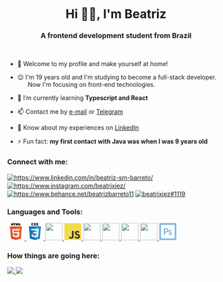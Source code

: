 <h1 align="center">Hi 👋🏼, I'm Beatriz</h1>
<h3 align="center">A frontend development student from Brazil</h3>


<br>

- 🤠 Welcome to my profile and make yourself at home! 

- 😉 I'm 19 years old and I'm studying to become a full-stack developer.<br> &nbsp;&nbsp;&nbsp;&nbsp;&nbsp; Now I'm focusing on front-end technologies.

- 🌱 I’m currently learning **Typescript and React**

- 📫 Contact me by [e-mail](mailto:bsmbarreto@gmail.com) or [Telegram](https://t.me/beatrixiez)

- 📄 Know about my experiences on [LinkedIn](https://www.linkedin.com/in/beatriz-sm-barreto/)

- ⚡ Fun fact: **my first contact with Java was when I was 9 years old**

<h3 align="left">Connect with me:</h3>
<p align="left">
<a href="https://linkedin.com/in/beatriz-sm-barreto/" target="blank"><img align="center" src="https://raw.githubusercontent.com/rahuldkjain/github-profile-readme-generator/master/src/images/icons/Social/linked-in-alt.svg" alt="https://www.linkedin.com/in/beatriz-sm-barreto/" height="30" width="40" /></a>
<a href="https://instagram.com/beatrixiez/" target="blank"><img align="center" src="https://raw.githubusercontent.com/rahuldkjain/github-profile-readme-generator/master/src/images/icons/Social/instagram.svg" alt="https://www.instagram.com/beatrixiez/" height="30" width="40" /></a>
<a href="https://www.behance.net/beatrizbarreto11" target="blank"><img align="center" src="https://raw.githubusercontent.com/rahuldkjain/github-profile-readme-generator/master/src/images/icons/Social/behance.svg" alt="https://www.behance.net/beatrizbarreto11" height="30" width="40" /></a>
<a href="https://discordapp.com/users/841405006330200147" target="blank"><img align="center" src="https://raw.githubusercontent.com/rahuldkjain/github-profile-readme-generator/master/src/images/icons/Social/discord.svg" alt="beatrixiez#1119" height="30" width="40" /></a>
</p>

<h3 align="left">Languages and Tools:</h3>
<p align="left">

  
<a alt="html5" href="https://www.w3.org/html/" target="_blank" rel="noreferrer"> <img src="https://raw.githubusercontent.com/devicons/devicon/master/icons/html5/html5-original-wordmark.svg" width="40" height="40"/> </a>
<a alt="css3" href="https://www.w3schools.com/css/" target="_blank" rel="noreferrer"> <img src="https://raw.githubusercontent.com/devicons/devicon/master/icons/css3/css3-original-wordmark.svg" width="40" height="40"/> </a>
<a alt="bootstrap" href="https://getbootstrap.com" target="_blank" rel="noreferrer"> <img src="https://getbootstrap.com.br/docs/4.1/assets/img/bootstrap-stack.png" width="40" height="40"/> </a>
<a alt="javascript" href="https://developer.mozilla.org/en-US/docs/Web/JavaScript" target="_blank" rel="noreferrer"> <img src="https://raw.githubusercontent.com/devicons/devicon/master/icons/javascript/javascript-original.svg" width="40" height="40"/> </a>
<a alt="git" href="https://git-scm.com/" target="_blank" rel="noreferrer"> <img src="https://www.vectorlogo.zone/logos/git-scm/git-scm-icon.svg" width="40" height="40"/> </a>
<a alt="nodejs" href="https://nodejs.org" target="_blank" rel="noreferrer"> <img src="https://cdn.iconscout.com/icon/free/png-256/node-js-1174925.png" width="40" height="40"/> </a> 
<a alt="figma" href="https://www.figma.com/" target="_blank" rel="noreferrer"> <img src="https://www.vectorlogo.zone/logos/figma/figma-icon.svg" width="40" height="40"/> </a> 
<a alt="xd" href="https://www.adobe.com/products/xd.html" target="_blank" rel="noreferrer"> <img src="https://cdn.worldvectorlogo.com/logos/adobe-xd.svg" width="40" height="40"/> </a> 
<a alt="photoshop" href="https://www.photoshop.com/en" target="_blank" rel="noreferrer"> <img src="https://raw.githubusercontent.com/devicons/devicon/master/icons/photoshop/photoshop-line.svg" width="40" height="40"/> </a> </p>

<h3 align="left">How things are going here:</h3>

<div>
  <a href="https://github.com/beatrixiez?tab=repositories">
  <img height="160em" src="https://github-readme-stats.vercel.app/api?username=beatrixiez&count_private=true&show_icons=true&theme=chartreuse-dark&include_all_commits"/>
  <img height="160em" src="https://github-readme-stats.vercel.app/api/top-langs/?username=beatrixiez&layout=compact&count_private=true&langs_count=8&theme=chartreuse-dark&title_color=ffffff&hide=html,solidity"/>
</div>
